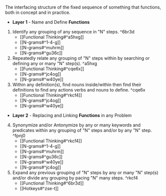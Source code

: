 The interfacing structure of the fixed sequence of something that functions, both in concept and in practice.

- **Layer 1** - Name and Define **Functions**
1. Identify any grouping of any sequence in "N" steps. ^6br3d
	- [[Functional Thinking#^a5hxg]]
	- [[N-grams#^1-4-g]]
	- [[N-grams#^muhrm]]
	- [[N-grams#^gu36c]]
2. Repeatedly relate any grouping of "N" steps within by searching or defining any or many "N" step(s). ^a5hxg
    - [[Functional Thinking#^cqe6x]]
    - [[N-grams#^jc4og]]
    - [[N-grams#^w40ye]]
3. Within any definition(s), find nouns inside/within then find their definitions to find any actions verbs and nouns to define. ^cqe6x
    - [[Functional Thinking#^rkcf4]]
    - [[N-grams#^jc4og]]
    - [[N-grams#^w40ye]]
- **Layer 2** - Replacing and Linking **Functions** in any Problem 
4. Synonymize and/or Antonymize by any or many keywords and predicates within any grouping of "N" steps and/or by any "N" step. ^fpnj0
	- [[Functional Thinking#^rkcf4]]
	- [[N-grams#^1-4-g]]
	- [[N-grams#^muhrm]]
	- [[N-grams#^gu36c]]
	- [[N-grams#^w40ye]]
	- [[N-grams#^jc4og]]
5. Expand any previous grouping of "N" steps  by any or many "N" step(s) and/or divide any grouping by pacing "N" many steps. ^rkcf4
    - [[Functional Thinking#^6br3d]]
    - [[Hotkeys#^zse-t]]